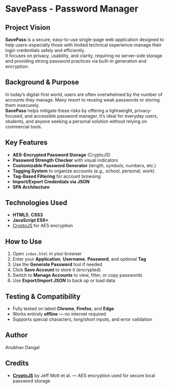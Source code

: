 # SavePass - Password Manager

## Project Vision  
**SavePass** is a secure, easy-to-use single-page web application designed to help users-especially those with limited technical experience-manage their login credentials safely and efficiently.  
It focuses on privacy, usability, and clarity, requiring no server-side storage and providing strong password practices via built-in generation and encryption.

## Background & Purpose  
In today’s digital-first world, users are often overwhelmed by the number of accounts they manage. Many resort to reusing weak passwords or storing them insecurely.  
**SavePass** helps mitigate these risks by offering a lightweight, privacy-focused, and accessible password manager. It’s ideal for everyday users, students, and anyone seeking a personal solution without relying on commercial tools.

## Key Features
- **AES-Encrypted Password Storage** (CryptoJS)
- **Password Strength Checker** with visual indicators
- **Customizable Password Generator** (length, symbols, numbers, etc.)
- **Tagging System** to organize accounts (e.g., school, personal, work)
- **Tag-Based Filtering** for account browsing
- **Import/Export Credentials via JSON**
- **SPA Architecture**

## Technologies Used
- **HTML5**, **CSS3**
- **JavaScript ES6+**
- [CryptoJS](https://github.com/brix/crypto-js) for AES encryption

## How to Use
1. Open `index.html` in your browser
2. Enter your **Application**, **Username**, **Password**, and optional **Tag**
3. Use the **Generate Password** tool if needed
4. Click **Save Account** to store it (encrypted)
5. Switch to **Manage Accounts** to view, filter, or copy passwords
6. Use **Export/Import JSON** to back up or load data

## Testing & Compatibility
- Fully tested on latest **Chrome**, **Firefox**, and **Edge**
- Works entirely **offline** — no internet required
- Supports special characters, long/short inputs, and error validation

## Author
Anubhav Dangal

## Credits
- **[CryptoJS](https://github.com/brix/crypto-js)** by Jeff Mott et al. — AES encryption used for secure local password storage
